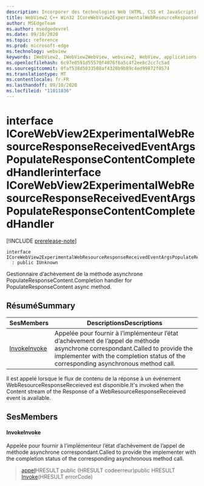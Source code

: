 ```yaml
---
description: Incorporer des technologies Web (HTML, CSS et JavaScript) dans vos applications natives avec le contrôle Microsoft Edge WebView2
title: WebView2 C++ Win32 ICoreWebView2ExperimentalWebResourceResponseReceivedEventArgsPopulateResponseContentCompletedHandler
author: MSEdgeTeam
ms.author: msedgedevrel
ms.date: 09/10/2020
ms.topic: reference
ms.prod: microsoft-edge
ms.technology: webview
keywords: IWebView2, IWebView2WebView, webview2, WebView, applications Win32, Win32, Edge, ICoreWebView2, ICoreWebView2Controller, contrôle de navigateur, html Edge, ICoreWebView2ExperimentalWebResourceResponseReceivedEventArgsPopulateResponseContentCompletedHandler
ms.openlocfilehash: 6c97e0591d55570f4076f6a5c4f2eebc2cc7c5ad
ms.sourcegitcommit: 0faf538d5033508af4320b9b89c4ed99872f0574
ms.translationtype: MT
ms.contentlocale: fr-FR
ms.lasthandoff: 09/10/2020
ms.locfileid: "11011836"
---
```

# <span data-ttu-id="70ea1-104">interface ICoreWebView2ExperimentalWebResourceResponseReceivedEventArgsPopulateResponseContentCompletedHandler</span><span class="sxs-lookup"><span data-stu-id="70ea1-104">interface ICoreWebView2ExperimentalWebResourceResponseReceivedEventArgsPopulateResponseContentCompletedHandler</span></span> 

[!INCLUDE [prerelease-note](../../includes/prerelease-note.md)]

```
interface ICoreWebView2ExperimentalWebResourceResponseReceivedEventArgsPopulateResponseContentCompletedHandler
  : public IUnknown
```

<span data-ttu-id="70ea1-105">Gestionnaire d’achèvement de la méthode asynchrone PopulateResponseContent.</span><span class="sxs-lookup"><span data-stu-id="70ea1-105">Completion handler for PopulateResponseContent async method.</span></span>

## <span data-ttu-id="70ea1-106">Résumé</span><span class="sxs-lookup"><span data-stu-id="70ea1-106">Summary</span></span>

 <span data-ttu-id="70ea1-107">Ses</span><span class="sxs-lookup"><span data-stu-id="70ea1-107">Members</span></span>                        | <span data-ttu-id="70ea1-108">Descriptions</span><span class="sxs-lookup"><span data-stu-id="70ea1-108">Descriptions</span></span>
--------------------------------|---------------------------------------------
[<span data-ttu-id="70ea1-109">Invoke</span><span class="sxs-lookup"><span data-stu-id="70ea1-109">Invoke</span></span>](#invoke) | <span data-ttu-id="70ea1-110">Appelée pour fournir à l’implémenteur l’état d’achèvement de l’appel de méthode asynchrone correspondant.</span><span class="sxs-lookup"><span data-stu-id="70ea1-110">Called to provide the implementer with the completion status of the corresponding asynchronous method call.</span></span>

<span data-ttu-id="70ea1-111">Il est appelé lorsque le flux de contenu de la réponse à un événement WebResourceResponseReceieved est disponible.</span><span class="sxs-lookup"><span data-stu-id="70ea1-111">It's invoked when the Content stream of the Response of a WebResourceResponseReceieved event is available.</span></span>

## <span data-ttu-id="70ea1-112">Ses</span><span class="sxs-lookup"><span data-stu-id="70ea1-112">Members</span></span>

#### <span data-ttu-id="70ea1-113">Invoke</span><span class="sxs-lookup"><span data-stu-id="70ea1-113">Invoke</span></span> 

<span data-ttu-id="70ea1-114">Appelée pour fournir à l’implémenteur l’état d’achèvement de l’appel de méthode asynchrone correspondant.</span><span class="sxs-lookup"><span data-stu-id="70ea1-114">Called to provide the implementer with the completion status of the corresponding asynchronous method call.</span></span>

> <span data-ttu-id="70ea1-115">[appel](#invoke)HRESULT public (HRESULT codeerreur)</span><span class="sxs-lookup"><span data-stu-id="70ea1-115">public HRESULT [Invoke](#invoke)(HRESULT errorCode)</span></span>

